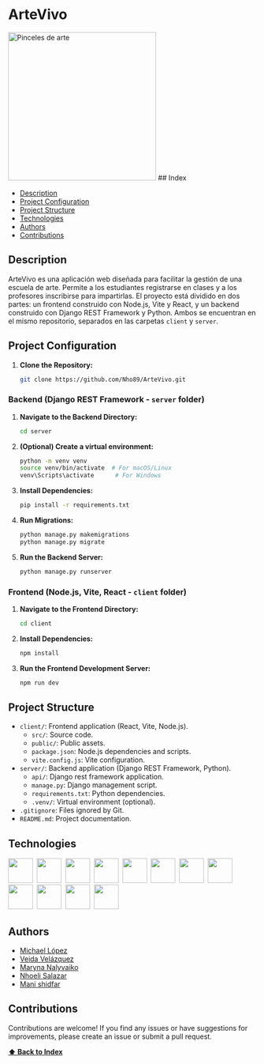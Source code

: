 # ArteVivo
<img src="https://img.freepik.com/foto-gratis/collage-cinco-sentidos_23-2150009307.jpg?t=st=1740954784~exp=1740958384~hmac=d84fb79d36a8f4179222fc60b2652d010ebf306ae329090a5c0c8cdb9f10b322&w=1380" width="300" alt="Pinceles de arte" />
## Index

+ [Description](#description)
+ [Project Configuration](#project-configuration)
+ [Project Structure](#project-structure)
+ [Technologies](#technologies)
+ [Authors](#authors)
+ [Contributions](#contributions)

## Description

<p>ArteVivo es una aplicación web diseñada para facilitar la gestión de una escuela de arte. Permite a los estudiantes registrarse en clases y a los profesores inscribirse para impartirlas. El proyecto está dividido en dos partes: un frontend construido con Node.js, Vite y React, y un backend construido con Django REST Framework y Python. Ambos se encuentran en el mismo repositorio, separados en las carpetas <code>client</code> y <code>server</code>.</p>

## Project Configuration

1.  **Clone the Repository:**

    ```bash
    git clone https://github.com/Nho89/ArteVivo.git
    
    ```

### Backend (Django REST Framework - `server` folder)

1.  **Navigate to the Backend Directory:**

    ```bash
    cd server
    ```

2.  **(Optional) Create a virtual environment:**

    ```bash
    python -m venv venv
    source venv/bin/activate  # For macOS/Linux
    venv\Scripts\activate      # For Windows
    ```

3.  **Install Dependencies:**

    ```bash
    pip install -r requirements.txt
    ```

4.  **Run Migrations:**

    ```bash
    python manage.py makemigrations
    python manage.py migrate
    ```

5.  **Run the Backend Server:**

    ```bash
    python manage.py runserver
    ```

### Frontend (Node.js, Vite, React - `client` folder)

1.  **Navigate to the Frontend Directory:**

    ```bash
    cd client
    ```

2.  **Install Dependencies:**

    ```bash
    npm install
    ```

3.  **Run the Frontend Development Server:**

    ```bash
    npm run dev
    ```

## Project Structure

* `client/`: Frontend application (React, Vite, Node.js).
    * `src/`: Source code.
    * `public/`: Public assets.
    * `package.json`: Node.js dependencies and scripts.
    * `vite.config.js`: Vite configuration.
* `server/`: Backend application (Django REST Framework, Python).
    * `api/`: Django rest framework application.
    * `manage.py`: Django management script.
    * `requirements.txt`: Python dependencies.
    * `.venv/`: Virtual environment (optional).
* `.gitignore`: Files ignored by Git.
* `README.md`: Project documentation.

## Technologies

<img width="50" src="https://raw.githubusercontent.com/marwin1991/profile-technology-icons/refs/heads/main/icons/visual_studio_code.png" >&nbsp;
<img width="50" src="https://raw.githubusercontent.com/marwin1991/profile-technology-icons/refs/heads/main/icons/python.png" >&nbsp;
<img width="50" src="https://raw.githubusercontent.com/marwin1991/profile-technology-icons/refs/heads/main/icons/django.png" >&nbsp;
<img width="50" src="https://raw.githubusercontent.com/marwin1991/profile-technology-icons/refs/heads/main/icons/react.png" >&nbsp;
<img width="50" src="https://raw.githubusercontent.com/marwin1991/profile-technology-icons/refs/heads/main/icons/node_js.png" >&nbsp;
<img width="50" src="https://vitejs.dev/logo.svg" >&nbsp;
<img width="50" src="https://upload.wikimedia.org/wikipedia/commons/9/91/Octicons-mark-github.svg">&nbsp;
<img width="50" src="https://raw.githubusercontent.com/marwin1991/profile-technology-icons/refs/heads/main/icons/mysql.png" >&nbsp;
<img width="50" src="https://raw.githubusercontent.com/marwin1991/profile-technology-icons/refs/heads/main/icons/javascript.png" >&nbsp;
<img width="50" src="https://raw.githubusercontent.com/marwin1991/profile-technology-icons/refs/heads/main/icons/figma.png" >&nbsp;
<img width="50" src="https://raw.githubusercontent.com/marwin1991/profile-technology-icons/refs/heads/main/icons/html.png" >&nbsp;
<img width="50" src="https://raw.githubusercontent.com/marwin1991/profile-technology-icons/refs/heads/main/icons/css.png" >&nbsp;

## Authors

* [Michael López](https://github.com/mikewig)
* [Veida Velázquez](https://github.com/DarthVada36)
* [Maryna Nalyvaiko](https://github.com/MarynaDRST)
* [Nhoeli Salazar](https://github.com/Nho89)
* [Mani shidfar](https://github.com/Mani8217)

## Contributions

Contributions are welcome! If you find any issues or have suggestions for improvements, please create an issue or submit a pull request.

**[⬆️ Back to Index](#index)**
